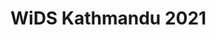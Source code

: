 <!DOCTYPE html>
<html>
<head>
	<title>WiDS Kathmandu 2021</title>
</head>
<body>
	<h1>WiDS Kathmandu 2021<h1>
</body>
</html>